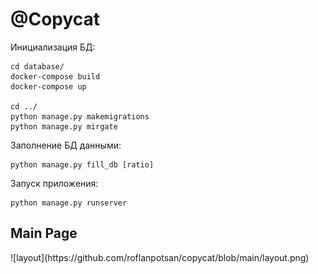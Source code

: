 <h1>@Copycat</h1>

Инициализация БД:
```
cd database/
docker-compose build
docker-compose up

cd ../
python manage.py makemigrations
python manage.py mirgate
```
Заполнение БД данными:
```
python manage.py fill_db [ratio]
```
Запуск приложения:
```
python manage.py runserver
```

<h2>Main Page</h2>
![layout](https://github.com/roflanpotsan/copycat/blob/main/layout.png)